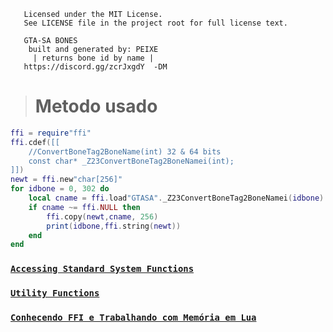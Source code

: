 ```   Copyright © 2025 Davi PEIXELAS
   Licensed under the MIT License.
   See LICENSE file in the project root for full license text.
   
   GTA-SA BONES
    built and generated by: PEIXE
     | returns bone id by name |
   https://discord.gg/zcrJxgdY  -DM
```

> # Metodo usado

```lua
ffi = require"ffi"
ffi.cdef([[
    //ConvertBoneTag2BoneName(int) 32 & 64 bits
    const char* _Z23ConvertBoneTag2BoneNamei(int);
]])
newt = ffi.new"char[256]"
for idbone = 0, 302 do
    local cname = ffi.load"GTASA"._Z23ConvertBoneTag2BoneNamei(idbone)
    if cname ~= ffi.NULL then
        ffi.copy(newt,cname, 256)
        print(idbone,ffi.string(newt))
    end
end
```

### [````Accessing Standard System Functions````](https://luajit.org/ext_ffi_tutorial.html)
### [````Utility Functions````](https://luajit.org/ext_ffi_api.html)
### [````Conhecendo FFI e Trabalhando com Memória em Lua````](https://www.blast.hk/threads/196541/)

